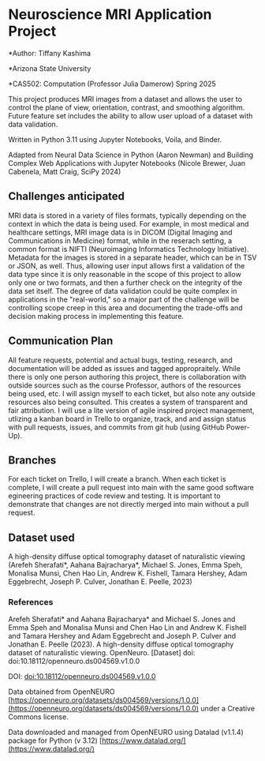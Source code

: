 # Neuroscience MRI Application Project

*Author: Tiffany Kashima

*Arizona State University

*CAS502: Computation (Professor Julia Damerow) Spring 2025

This project produces MRI images from a dataset and allows the user to control the plane of view, orientation, contrast, and smoothing algorithm.  Future feature set includes the ability to allow user upload of a dataset with data validation.

Written in Python 3.11 using Jupyter Notebooks, Voila, and Binder.  

Adapted from Neural Data Science in Python (Aaron Newman) and Building Complex Web Applications with Jupyter Notebooks (Nicole Brewer, Juan Cabenela,  Matt Craig, SciPy 2024) 

## Challenges anticipated
 MRI data is stored in a variety of files formats, typically depending on the context in which the data is being used.  For example, in most medical and healthcare settings, MRI image data is in DICOM (Digital Imaging and Communications in Medicine) format, while in the reserach setting, a common format is NIFTI (Neuroimaging Informatics Technology Initiative).  Metadata for the images is stored in a separate header, which can be in TSV or JSON, as well.  Thus, allowing user input allows first a validation of the data type since it is only reasonable in the scope of this project to allow only one or two formats, and then a further check on the integrity of the data set itself.  The degree of data validation could be quite complex in applications in the "real-world," so a major part of the challenge will be controlling scope creep in this area and documenting the trade-offs and decision making process in implementing this feature.  

## Communication Plan
 All feature requests, potential and actual bugs, testing, research, and documentation will be added as issues and tagged appropraitely.  While there is only one person authoring this project, there is collaboration with outside sources such as the course Professor, authors of the resources being used, etc.  I will assign myself to each ticket, but also note any outside resources also being consulted.  This creates a system of transparent and fair attribution.  I will use a lite version of agile inspired project management, utlizing a kanban board in Trello to organize, track, and and assign status with pull requests, issues, and commits from git hub (using GitHub Power-Up).

## Branches 
For each ticket on Trello, I will create a branch.  When each ticket is complete, I will create a pull request into main with the same good software egineering practices of code review and testing.  It is important to demonstrate that changes are not directly merged into main without a pull request.  

## Dataset used
 A high-density diffuse optical tomography dataset of naturalistic viewing (Arefeh Sherafati*, Aahana Bajracharya*, Michael S. Jones, Emma Speh, Monalisa Munsi, Chen Hao Lin, Andrew K. Fishell, Tamara Hershey, Adam Eggebrecht, Joseph P. Culver, Jonathan E. Peelle, 2023)

### References
Arefeh Sherafati* and Aahana Bajracharya* and Michael S. Jones and Emma Speh and Monalisa Munsi and Chen Hao Lin and Andrew K. Fishell and Tamara Hershey and Adam Eggebrecht and Joseph P. Culver and Jonathan E. Peelle (2023). A high-density diffuse optical tomography dataset of naturalistic viewing. OpenNeuro. [Dataset] doi: doi:10.18112/openneuro.ds004569.v1.0.0

DOI: [doi:10.18112/openneuro.ds004569.v1.0.0](doi:10.18112/openneuro.ds004569.v1.0.0)

Data obtained from OpenNEURO [https://openneuro.org/datasets/ds004569/versions/1.0.0](https://openneuro.org/datasets/ds004569/versions/1.0.0)
under a Creative Commons license.  

Data downloaded and managed from OpenNEURO using Datalad (v1.1.4) package for Python (v 3.12)
[https://www.datalad.org/](https://www.datalad.org/)
